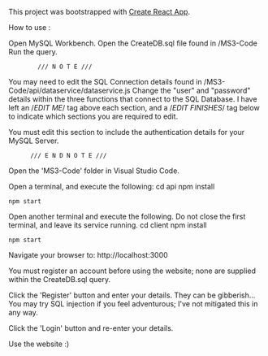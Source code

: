 This project was bootstrapped with [Create React App](https://github.com/facebook/create-react-app).

How to use :

Open MySQL Workbench.
Open the CreateDB.sql file found in /MS3-Code
Run the query.

			///	N O T E ///

You may need to edit the SQL Connection details found in /MS3-Code/api/dataservice/dataservice.js
Change the "user" and "password" details within the three functions that connect to the SQL Database.
I have left an /*EDIT ME*/ tag above each section, and a /*EDIT FINISHES*/ tag below to indicate
which sections you are required to edit.

You must edit this section to include the authentication details for your MySQL Server.

		  /// E N D N O T E ///
			
Open the 'MS3-Code' folder in Visual Studio Code.

Open a terminal, and execute the following:
	cd api
	npm install
	
	npm start
	
Open another terminal and execute the following.
Do not close the first terminal, and leave its service running.
	cd client
	npm install
	
	npm start
	
Navigate your browser to: http://localhost:3000

You must register an account before using the website;
none are supplied within the CreateDB.sql query.

Click the 'Register' button and enter your details.
They can be gibberish...
You may try SQL injection if you feel adventurous; I've not mitigated this in any way.

Click the 'Login' button and re-enter your details.

Use the website :)
